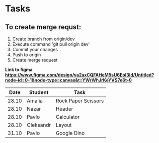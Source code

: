 # Tasks

## To create merge requst:
1. Create branch from origin/dev
2. Execute command 'git pull origin dev'
3. Commit your changes
4. Push to origin
5. Create merge request

**Link to figma <https://www.figma.com/design/va2axCQFAHeM5sU6EoI3Id/Untitled?node-id=0-1&node-type=canvas&t=YWrWhJrKeYVS7e6t-0>**

| Date  | Student   | Task                |
| ----- | --------- | ------------------- |
| 28.10 | Amalia    | Rock Paper Scissors |
| 28.10 | Nazar     | Header              |
| 28.10 | Pavlo     | Calculator          |
| 28.10 | Oleksandr | Layout              |
| 31.10 | Pavlo     | Google Dino         |
